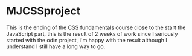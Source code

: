 # MJCSSproject

This is the ending of the CSS fundamentals course close to the start the JavaScript part, this is the result of 2 weeks of work since I seriously started with the odin project, I'm happy with the result although I understand I still have a long way to go.
